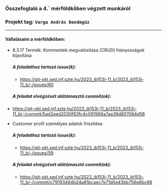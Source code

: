 ### Összefoglaló a 4.` mérföldkőben végzett munkáról

### Projekt tag: `Varga András Bendegúz`

___

#### Vállalásaim a mérföldkőben: 

 - 8.3.17 Termék: Kommentek megvalósítása (CRUD) hiányosságok kijavítása

    ##### A feladathoz tartozó issue(k):

     - https://git-okt.sed.inf.szte.hu/2023_ib153i-11_b/2023_ib153i-11_b/-/issues/60

    ##### A feladat elvégzését alátámasztó commit(ok):

 - https://git-okt.sed.inf.szte.hu/2023_ib153i-11_b/2023_ib153i-11_b/-/commit/5ad2eed2030f83fc4c091986a7aa36d807084d58


 - Customer profil személyes adatok frissítése

    ##### A feladathoz tartozó issue(k):

     - https://git-okt.sed.inf.szte.hu/2023_ib153i-11_b/2023_ib153i-11_b/-/issues/59

    ##### A feladat elvégzését alátámasztó commit(ok):

     - https://git-okt.sed.inf.szte.hu/2023_ib153i-11_b/2023_ib153i-11_b/-/commit/c79193464b24a81bcaec7e71d0e43bb756e6bc68
